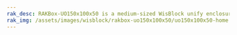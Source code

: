 ```yaml
---
rak_desc: RAKBox-UO150x100x50 is a medium-sized WisBlock unify enclosure. It is an IP67-rated protection class that allows the unit to be used outdoors while protecting the internal components from dust, water, and outside weather conditions.
rak_img: /assets/images/wisblock/rakbox-uo150x100x50/uo150x100x50-home.png
---
```


<rk-redirect to="/Product-Categories/WisBlock/RAKBox-UO150x100x50/Overview/" />